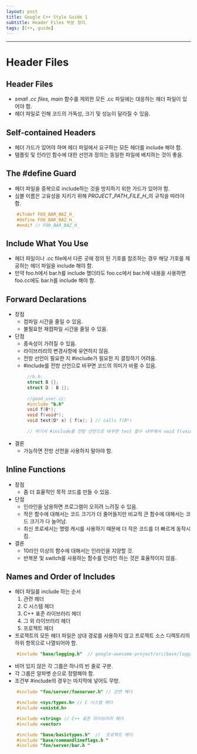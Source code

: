 ```yaml
---
layout: post
title: Google C++ Style Guide 1
subtitle: Header Files 부분 정리.
tags: [C++, guide]
---
```


-------------

# Header Files
## Header Files
- *small .cc files, main* 함수를 제외한 모든 .cc 파일에는 대응하는 헤더 파일이 있어야 함.
- 헤더 파일로 인해 코드의 가독성, 크기 및 성능이 달라질 수 있음.

## Self-contained Headers
- 헤더 가드가 있어야 하며 헤더 파일에서 요구하는 모든 헤더를 include 해야 함.
- 템플릿 및 인라인 함수에 대한 선언과 정의는 동일한 파일에 배치하는 것이 좋음.

## The #define Guard
- 헤더 파일을 중복으로 include하는 것을 방지하기 위한 가드가 있어야 함.
- 심볼 이름은 고유성을 지키기 위해 *PROJECT*\_*PATH*\_*FILE*\_*H*\_의 규칙을 따라야 함.
~~~C
    #ifndef FOO_BAR_BAZ_H_
    #define FOO_BAR_BAZ_H_
    #endif // FOO_BAR_BAZ_H_
~~~

## Include What You Use
- 헤더 파일이나 .cc file에서 다른 곳에 정의 된 기호를 참조하는 경우 해당 기호를 제공하는 헤더 파일을 include 해야 함.
- 만약 foo.h에서 bar.h를 include 했더라도 foo.cc에서 bar.h에 내용을 사용하면 foo.cc에도 bar.h를 include 해야 함.

## Forward Declarations
- 장점
    - 컴파일 시간을 줄일 수 있음.
	- 불필요한 재컴파일 시간을 줄일 수 있음.
- 단점
    - 종속성이 가려질 수 있음.
    - 라이브러리의 변경사항에 유연하지 않음.
    - 전방 선언이 필요한 지 #include가 필요한 지 결정하기 어려움.
    - #include를 전방 선언으로 바꾸면 코드의 의미가 바뀔 수 있음.
~~~C
        //b.h:
        struct B {};
        struct D : B {};
		
        //good_user.cc:
        #include "b.h"
        void f(B*);
        void f(void*);
        void test(D* x) { f(x); } // calls f(B*)
		
        // 여기서 #include를 전방 선언으로 바꾸면 test 함수 내부에서 void f(void*) 함수가 호출 됨.
~~~
- 결론 
    - 가능하면 전방 선언을 사용하지 말아야 함.
	
## Inline Functions
- 장점
    - 좀 더 효율적인 목적 코드를 만들 수 있음.
- 단점
    - 인라인을 남용하면 프로그램이 오히려 느려질 수 있음.
	- 작은 함수에 대해서는 코드 크기가 더 줄어들지만 비교적 큰 함수에 대해서는 코드 크기가 다 늘어남.
	- 최신 프로세서는 명령 캐시를 사용하기 때문에 더 작은 코드를 더 빠르게 동작시킴.
- 결론 
    - 10라인 이상의 함수에 대해서는 인라인을 지양할 것.
    - 반복문 및 switch를 사용하는 함수를 인라인 하는 것은 효율적이지 않음.
	
## Names and Order of Includes
- 헤더 파일를 include 하는 순서
    1. 관련 헤더
	2. C 시스템 헤더
	3. C++ 표준 라이브러리 헤더
	4. 그 외 라이브러리 헤더
	5. 프로젝트 헤더
- 프로젝트의 모든 헤더 파일은 상대 경로를 사용하지 않고 프로젝트 소스 디렉토리의 하위 항목으로 나열되어야 함.
~~~C
    #include "base/logging.h"  // google-awesome-project/src/base/logging.h
~~~
- 비어 있지 않은 각 그룹은 하나의 빈 줄로 구분.
- 각 그룹은 알파벳 순으로 정렬해야 함.
- 조건부 #include의 경우는 마지막에 넣어도 무방.
~~~C
    #include "foo/server/fooserver.h" // 관련 헤더

    #include <sys/types.h> // C 시스템 헤더
    #include <unistd.h> 

    #include <string> // C++ 표준 라이브러리 헤더
    #include <vector> 

    #include "base/basictypes.h"  //  프로젝트 헤더
    #include "base/commandlineflags.h " 
    #include "foo/server/bar.h "
~~~
